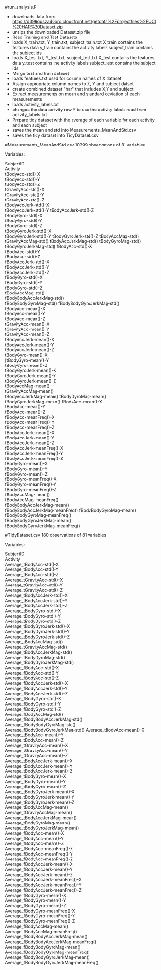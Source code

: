 #run_analysis.R

* downloads data from https://d396qusza40orc.cloudfront.net/getdata%2Fprojectfiles%2FUCI%20HAR%20Dataset.zip
* unzips the downloaded Dataset.zip file
* Read Training and Test Datasets
* loads X_train.txt, Y_train.txt, subject_train.txt
      X_train contains the features data 
      y_train contains the activity labels
      subject_train contains the subject ids
* loads X_test.txt, Y_test.txt, subject_test.txt
      X_test contains the features data 
      y_test contains the activity labels
      subject_test contains the subject ids
* Merge test and train dataset
* loads features.txt used for column names of X dataset
* Assign appropriate column names to X, Y and subject datset
* create combined dataset "har" that includes X,Y and subject
* Extract measurements on mean and standard deviation of each measurements
* loads activity_labels.txt
* changes the data activity row Y  to use the activity labels read from activity_labels.txt
* Prepare tidy dataset with the average of each variable for each activity and each subject
* saves the mean and std into Measurements_MeanAndStd.csv
* saves the tidy dataset into TidyDataset.csv


#Measurements_MeanAndStd.csv
  10299 observations of 81 variables
  
Variables:

SubjectID  
Activity                     
tBodyAcc-std()-X               
tBodyAcc-std()-Y  
tBodyAcc-std()-Z   
tGravityAcc-std()-X            
tGravityAcc-std()-Y  
tGravityAcc-std()-Z  
tBodyAccJerk-std()-X           
tBodyAccJerk-std()-Y 
tBodyAccJerk-std()-Z  
tBodyGyro-std()-X              
tBodyGyro-std()-Y  
tBodyGyro-std()-Z    
tBodyGyroJerk-std()-X          
tBodyGyroJerk-std()-Y 
tBodyGyroJerk-std()-Z 
tBodyAccMag-std()              
tGravityAccMag-std() 
tBodyAccJerkMag-std() 
tBodyGyroMag-std()             
tBodyGyroJerkMag-std() 
fBodyAcc-std()-X   
fBodyAcc-std()-Y               
fBodyAcc-std()-Z  
fBodyAccJerk-std()-X   
fBodyAccJerk-std()-Y           
fBodyAccJerk-std()-Z  
fBodyGyro-std()-X    
fBodyGyro-std()-Y              
fBodyGyro-std()-Z   
fBodyAccMag-std()     
fBodyBodyAccJerkMag-std()      
fBodyBodyGyroMag-std() 
fBodyBodyGyroJerkMag-std()    
tBodyAcc-mean()-X              
tBodyAcc-mean()-Y     
tBodyAcc-mean()-Z      
tGravityAcc-mean()-X           
tGravityAcc-mean()-Y   
tGravityAcc-mean()-Z   
tBodyAccJerk-mean()-X          
tBodyAccJerk-mean()-Y  
tBodyAccJerk-mean()-Z  
tBodyGyro-mean()-X             
[tBodyGyro-mean()-Y  
tBodyGyro-mean()-Z       
tBodyGyroJerk-mean()-X         
tBodyGyroJerk-mean()-Y    
tBodyGyroJerk-mean()-Z   
tBodyAccMag-mean()             
tGravityAccMag-mean()  
tBodyAccJerkMag-mean() 
tBodyGyroMag-mean()            
tBodyGyroJerkMag-mean() 
fBodyAcc-mean()-X    
fBodyAcc-mean()-Y              
fBodyAcc-mean()-Z   
fBodyAcc-meanFreq()-X   
fBodyAcc-meanFreq()-Y          
fBodyAcc-meanFreq()-Z  
fBodyAccJerk-mean()-X  
fBodyAccJerk-mean()-Y          
fBodyAccJerk-mean()-Z  
fBodyAccJerk-meanFreq()-X  
fBodyAccJerk-meanFreq()-Y      
fBodyAccJerk-meanFreq()-Z   
fBodyGyro-mean()-X         
fBodyGyro-mean()-Y             
fBodyGyro-mean()-Z         
fBodyGyro-meanFreq()-X    
fBodyGyro-meanFreq()-Y         
fBodyGyro-meanFreq()-Z   
fBodyAccMag-mean()          
fBodyAccMag-meanFreq()         
fBodyBodyAccJerkMag-mean()   
fBodyBodyAccJerkMag-meanFreq() 
fBodyBodyGyroMag-mean()        
fBodyBodyGyroMag-meanFreq()  
fBodyBodyGyroJerkMag-mean()    
fBodyBodyGyroJerkMag-meanFreq()

#TidyDataset.csv
  180 observations of 81 variables
  
Variables:

SubjectID       
Activity            
Average_tBodyAcc-std()-X               
Average_tBodyAcc-std()-Y   
Average_tBodyAcc-std()-Z      
Average_tGravityAcc-std()-X            
Average_tGravityAcc-std()-Y    
Average_tGravityAcc-std()-Z    
Average_tBodyAccJerk-std()-X           
Average_tBodyAccJerk-std()-Y   
Average_tBodyAccJerk-std()-Z   
Average_tBodyGyro-std()-X              
Average_tBodyGyro-std()-Y   
Average_tBodyGyro-std()-Z     
Average_tBodyGyroJerk-std()-X          
Average_tBodyGyroJerk-std()-Y  
Average_tBodyGyroJerk-std()-Z  
Average_tBodyAccMag-std()              
Average_tGravityAccMag-std()   
Average_tBodyAccJerkMag-std()   
Average_tBodyGyroMag-std()             
Average_tBodyGyroJerkMag-std()  
Average_fBodyAcc-std()-X       
Average_fBodyAcc-std()-Y               
Average_fBodyAcc-std()-Z     
Average_fBodyAccJerk-std()-X  
Average_fBodyAccJerk-std()-Y           
Average_fBodyAccJerk-std()-Z  
Average_fBodyGyro-std()-X          
Average_fBodyGyro-std()-Y              
Average_fBodyGyro-std()-Z         
Average_fBodyAccMag-std()        
Average_fBodyBodyAccJerkMag-std()      
Average_fBodyBodyGyroMag-std()    
Average_fBodyBodyGyroJerkMag-std() 
Average_tBodyAcc-mean()-X              
Average_tBodyAcc-mean()-Y        
Average_tBodyAcc-mean()-Z        
Average_tGravityAcc-mean()-X           
Average_tGravityAcc-mean()-Y     
Average_tGravityAcc-mean()-Z    
Average_tBodyAccJerk-mean()-X          
Average_tBodyAccJerk-mean()-Y    
Average_tBodyAccJerk-mean()-Z    
Average_tBodyGyro-mean()-X             
Average_tBodyGyro-mean()-Y      
Average_tBodyGyro-mean()-Z          
Average_tBodyGyroJerk-mean()-X         
Average_tBodyGyroJerk-mean()-Y     
Average_tBodyGyroJerk-mean()-Z     
Average_tBodyAccMag-mean()             
Average_tGravityAccMag-mean()      
Average_tBodyAccJerkMag-mean()      
Average_tBodyGyroMag-mean()            
Average_tBodyGyroJerkMag-mean()      
Average_fBodyAcc-mean()-X            
Average_fBodyAcc-mean()-Y              
Average_fBodyAcc-mean()-Z           
Average_fBodyAcc-meanFreq()-X       
Average_fBodyAcc-meanFreq()-Y          
Average_fBodyAcc-meanFreq()-Z      
Average_fBodyAccJerk-mean()-X     
Average_fBodyAccJerk-mean()-Y          
Average_fBodyAccJerk-mean()-Z     
Average_fBodyAccJerk-meanFreq()-X  
Average_fBodyAccJerk-meanFreq()-Y      
Average_fBodyAccJerk-meanFreq()-Z  
Average_fBodyGyro-mean()-X         
Average_fBodyGyro-mean()-Y             
Average_fBodyGyro-mean()-Z         
Average_fBodyGyro-meanFreq()-X     
Average_fBodyGyro-meanFreq()-Y         
Average_fBodyGyro-meanFreq()-Z     
Average_fBodyAccMag-mean()           
Average_fBodyAccMag-meanFreq()         
Average_fBodyBodyAccJerkMag-mean()   
Average_fBodyBodyAccJerkMag-meanFreq()
Average_fBodyBodyGyroMag-mean()        
Average_fBodyBodyGyroMag-meanFreq()  
Average_fBodyBodyGyroJerkMag-mean()   
Average_fBodyBodyGyroJerkMag-meanFreq()

